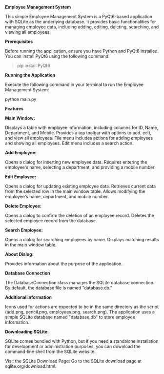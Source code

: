 **Employee Management System**

This simple Employee Management System is a PyQt6-based application with SQLite as the underlying database. It provides basic functionalities for managing employee data, including adding, editing, deleting, searching, and viewing all employees.

**Prerequisites**

Before running the application, ensure you have Python and PyQt6 installed. You can install PyQt6 using the following command:

>pip install PyQt6


**Running the Application**

Execute the following command in your terminal to run the Employee Management System:

python main.py

**Features**

**Main Window:**

Displays a table with employee information, including columns for ID, Name, Department, and Mobile.
Provides a top toolbar with options to add, edit, and view all employees.
File menu includes actions for adding employees and showing all employees.
Edit menu includes a search action.

**Add Employee:**

Opens a dialog for inserting new employee data.
Requires entering the employee's name, selecting a department, and providing a mobile number.

**Edit Employee:**

Opens a dialog for updating existing employee data.
Retrieves current data from the selected row in the main window table.
Allows modifying the employee's name, department, and mobile number.

**Delete Employee:**

Opens a dialog to confirm the deletion of an employee record.
Deletes the selected employee record from the database.

**Search Employee:**

Opens a dialog for searching employees by name.
Displays matching results in the main window table.

**About Dialog:**

Provides information about the purpose of the application.

**Database Connection**

The DatabaseConnection class manages the SQLite database connection. By default, the database file is named "database.db."

**Additional Information**

Icons used for actions are expected to be in the same directory as the script (add.png, pencil.png, employees.png, search.png).
The application uses a simple SQLite database named "database.db" to store employee information.

**Downloading SQLite:**

SQLite comes bundled with Python, but if you need a standalone installation for development or administration purposes, you can download the command-line shell from the SQLite website.

Visit the SQLite Download Page:
Go to the SQLite download page at sqlite.org/download.html.

